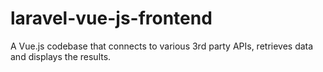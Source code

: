 # laravel-vue-js-frontend
A Vue.js codebase that connects to various 3rd party APIs, retrieves data and displays the results.
